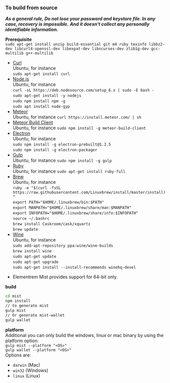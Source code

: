 ### To build from source	

***As a general rule, Do not lose your password and keystore file. In any case, recovery is impossible.***
***And it doesn't collect any personally identifiable information.***

**Prerequisite**    
`sudo apt-get install unzip build-essential git m4 ruby texinfo libbz2-dev libcurl4-openssl-dev libexpat-dev libncurses-dev zlib1g-dev gcc-multilib g++-multilib`   

* [Curl](https://curl.haxx.se/)   
Ubuntu, for instance	
`sudo apt-get install curl`   
* [Node.js](https://nodejs.org/)    
Ubuntu, for instance    
`curl -sL https://deb.nodesource.com/setup_6.x | sudo -E bash -`  
`sudo apt-get install -y nodejs`   
`sudo npm install npm -g`      
`sudo apt install node-gyp`
* [Meteor](https://www.meteor.com/)   
Ubuntu, for instance `curl https://install.meteor.com/ | sh`   
* [Meteor Build Client](https://github.com/frozeman/meteor-build-client/)   
Ubuntu, for instance `sudo npm install -g meteor-build-client`    
* [Electron](http://electron.atom.io/)    
Ubuntu, for instance    
`sudo npm install -g electron-prebuilt@1.2.5`   
`sudo npm install -g electron-packager`    
* [Gulp](http://gulpjs.com/)    
Ubuntu, for instance `sudo npm install -g gulp`  
* [Ruby](https://www.ruby-lang.org/)    
Ubuntu, for instance `sudo apt-get install ruby-full`
* [Brew](http://linuxbrew.sh/)    
Ubuntu, for instance    
`ruby -e "$(curl -fsSL https://raw.githubusercontent.com/Linuxbrew/install/master/install)"`    
`export PATH="$HOME/.linuxbrew/bin:$PATH"`    
`export MANPATH="$HOME/.linuxbrew/share/man:$MANPATH"`    
`export INFOPATH="$HOME/.linuxbrew/share/info:$INFOPATH"`   
`source ~/.bashrc`    
`brew install Caskroom/cask/xquartz`    
`brew update`   
* [Wine](https://www.winehq.org/)   
Ubuntu, for instance    
`sudo add-apt-repository ppa:wine/wine-builds`    
`brew install wine`   
`sudo apt-get update`     
`sudo apt-get upgrade`    
`sudo apt-get install --install-recommends winehq-devel`    

- Elementrem Mist provides support for 64-bit only.

**build**   
```bash
cd mist   
npm install
// to generate mist   
gulp mist   
// Or generate mist-wallet
gulp wallet
```
**platform**    
Additional you can only build the windows, linux or mac binary by using the platform option:    
`gulp mist --platform "<OS>"`   
`gulp wallet --platform "<OS>"`   
<OS>Options are:    
* `darwin` (Mac)    
* `win32` (Windows)   
* `linux`  (Linux)    
